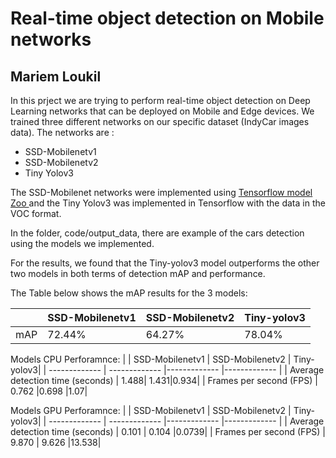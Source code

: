 # Real-time object detection on Mobile networks
## Mariem Loukil
In this prject we are trying to perform real-time object detection on Deep Learning networks that can be deployed on Mobile and Edge devices. 
We trained three different networks on our specific dataset (IndyCar images data). The networks are : 
* SSD-Mobilenetv1
* SSD-Mobilenetv2 
* Tiny Yolov3

The SSD-Mobilenet networks were implemented using [Tensorflow model Zoo ](https://github.com/tensorflow/models/blob/master/research/object_detection/g3doc/detection_model_zoo.md) and the Tiny Yolov3 was implemented in Tensorflow with the data in the VOC format.

In the folder, code/output_data, there are example of the cars detection using the models we implemented.

For the results, we found that the Tiny-yolov3 model outperforms the other two models in both terms of detection mAP and performance. 

The Table below shows the mAP results for the 3 models: 

| | SSD-Mobilenetv1  | SSD-Mobilenetv2 | Tiny-yolov3|
| ------------- | ------------- |------------- |------------- |
| mAP | 72.44% | 64.27%|78.04% |


Models CPU Perforamnce: 
| | SSD-Mobilenetv1  | SSD-Mobilenetv2 | Tiny-yolov3|
| ------------- | ------------- |------------- |------------- |
| Average detection time (seconds) | 1.488| 1.431|0.934|
| Frames per second (FPS)  | 0.762 |0.698 |1.07|

Models GPU Perforamnce: 
| | SSD-Mobilenetv1  | SSD-Mobilenetv2 | Tiny-yolov3|
| ------------- | ------------- |------------- |------------- |
| Average detection time (seconds) | 0.101 | 0.104 |0.0739|
| Frames per second (FPS)  | 9.870 | 9.626 |13.538|
